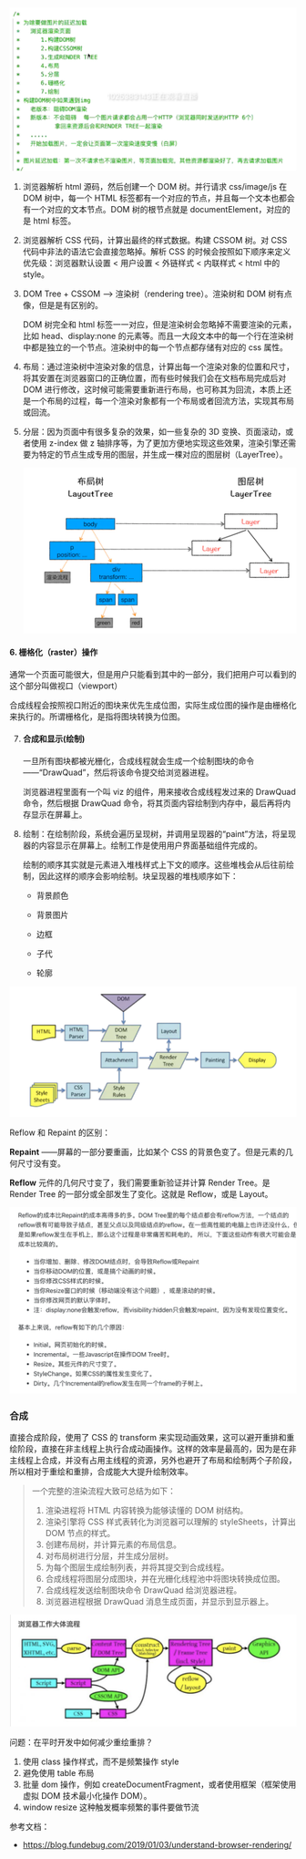 ![image-20200730212733780](../images/image-20200730212733780.png)

1. 浏览器解析 html 源码，然后创建一个 DOM 树。并行请求 css/image/js 在 DOM 树中，每一个 HTML 标签都有一个对应的节点，并且每一个文本也都会有一个对应的文本节点。DOM 树的根节点就是 documentElement，对应的是 html 标签。
2. 浏览器解析 CSS 代码，计算出最终的样式数据。构建 CSSOM 树。对 CSS 代码中非法的语法它会直接忽略掉。解析 CSS 的时候会按照如下顺序来定义优先级：浏览器默认设置 < 用户设置 < 外链样式 < 内联样式 < html 中的 style。
3. DOM Tree + CSSOM --> 渲染树（rendering tree）。渲染树和 DOM 树有点像，但是是有区别的。

   DOM 树完全和 html 标签一一对应，但是渲染树会忽略掉不需要渲染的元素，比如 head、display:none 的元素等。而且一大段文本中的每一个行在渲染树中都是独立的一个节点。渲染树中的每一个节点都存储有对应的 css 属性。

4. 布局：通过渲染树中渲染对象的信息，计算出每一个渲染对象的位置和尺寸，将其安置在浏览器窗口的正确位置，而有些时候我们会在文档布局完成后对 DOM 进行修改，这时候可能需要重新进行布局，也可称其为回流，本质上还是一个布局的过程，每一个渲染对象都有一个布局或者回流方法，实现其布局或回流。

5. 分层：因为页面中有很多复杂的效果，如一些复杂的 3D 变换、页面滚动，或者使用 z-index 做 z 轴排序等，为了更加方便地实现这些效果，渲染引擎还需要为特定的节点生成专用的图层，并生成一棵对应的图层树（LayerTree）。

   ![image-20201014215552950](../images/image-20201014215552950.png)

#### 6. 栅格化（raster）操作

通常一个页面可能很大，但是用户只能看到其中的一部分，我们把用户可以看到的这个部分叫做视口（viewport）

合成线程会按照视口附近的图块来优先生成位图，实际生成位图的操作是由栅格化来执行的。所谓栅格化，是指将图块转换为位图。

7. #### 合成和显示(绘制)

   一旦所有图块都被光栅化，合成线程就会生成一个绘制图块的命令——“DrawQuad”，然后将该命令提交给浏览器进程。

   浏览器进程里面有一个叫 viz 的组件，用来接收合成线程发过来的 DrawQuad 命令，然后根据 DrawQuad 命令，将其页面内容绘制到内存中，最后再将内存显示在屏幕上。

1. 绘制：在绘制阶段，系统会遍历呈现树，并调用呈现器的“paint”方法，将呈现器的内容显示在屏幕上。绘制工作是使用用户界面基础组件完成的。

   绘制的顺序其实就是元素进入堆栈样式上下文的顺序。这些堆栈会从后往前绘制，因此这样的顺序会影响绘制。块呈现器的堆栈顺序如下：

   - 背景颜色

   - 背景图片

   - 边框

   - 子代

   - 轮廓


![image](../images/浏览器渲染过程.png)


   Reflow 和 Repaint 的区别：

   **Repaint** ——屏幕的一部分要重画，比如某个 CSS 的背景色变了。但是元素的几何尺寸没有变。

   **Reflow** 元件的几何尺寸变了，我们需要重新验证并计算 Render Tree。是 Render Tree 的一部分或全部发生了变化。这就是 Reflow，或是 Layout。

![image-20201014214923569](../images/image-20201014214923569.png)

### 合成

直接合成阶段，使用了 CSS 的 transform 来实现动画效果，这可以避开重排和重绘阶段，直接在非主线程上执行合成动画操作。这样的效率是最高的，因为是在非主线程上合成，并没有占用主线程的资源，另外也避开了布局和绘制两个子阶段，所以相对于重绘和重排，合成能大大提升绘制效率。

> 一个完整的渲染流程大致可总结为如下：
>
> 1. 渲染进程将 HTML 内容转换为能够读懂的 DOM 树结构。
> 2. 渲染引擎将 CSS 样式表转化为浏览器可以理解的 styleSheets，计算出 DOM 节点的样式。
> 3. 创建布局树，并计算元素的布局信息。
> 4. 对布局树进行分层，并生成分层树。
> 5. 为每个图层生成绘制列表，并将其提交到合成线程。
> 6. 合成线程将图层分成图块，并在光栅化线程池中将图块转换成位图。
> 7. 合成线程发送绘制图块命令 DrawQuad 给浏览器进程。
> 8. 浏览器进程根据 DrawQuad 消息生成页面，并显示到显示器上。

![](../images/broser-render.png)

问题：在平时开发中如何减少重绘重排？

1. 使用 class 操作样式，而不是频繁操作 style
2. 避免使用 table 布局
3. 批量 dom 操作，例如 createDocumentFragment，或者使用框架（框架使用虚拟 DOM 技术最小化操作 DOM）。
4. window resize 这种触发概率频繁的事件要做节流

参考文档：

- https://blog.fundebug.com/2019/01/03/understand-browser-rendering/
